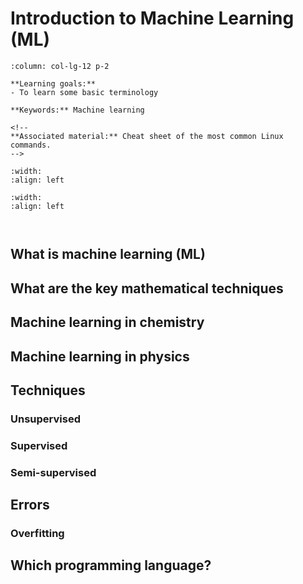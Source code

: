 # Introduction to Machine Learning (ML)

````{panels}
:column: col-lg-12 p-2

**Learning goals:** 
- To learn some basic terminology

**Keywords:** Machine learning

<!--
**Associated material:** Cheat sheet of the most common Linux commands.
-->

````
<!--

https://towardsdatascience.com/introduction-to-machine-learning-for-beginners-eed6024fdb08
https://cedar.buffalo.edu/~srihari/CSE574/
https://www.cs.toronto.edu/~urtasun/courses/CSC411_Fall16/CSC411_Fall16.html

https://www.digitalocean.com/community/tutorials/an-introduction-to-machine-learning
https://medium.com/machine-learning-in-practice/a-gentle-introduction-to-machine-learning-concepts-cfe710910eb

https://www.freecodecamp.org/news/every-single-machine-learning-course-on-the-internet-ranked-by-your-reviews-3c4a7b8026c0/
https://www.tensorflow.org/resources/learn-ml/theoretical-and-advanced-machine-learning
https://www.tensorflow.org/tutorials/keras/classification
http://yann.lecun.com/exdb/mnist/
https://ml-visualizer.herokuapp.com/

https://people.eecs.berkeley.edu/~jrs/189/


-->

````{figure}
:width:
:align: left

````

````{figure}
:width:
:align: left

````

````{dropdown}

````

````{dropdown}

````


## What is machine learning (ML)

## What are the key mathematical techniques

## Machine learning in chemistry

## Machine learning in physics

## Techniques

### Unsupervised

### Supervised

### Semi-supervised

## Errors

### Overfitting

## Which programming language?

